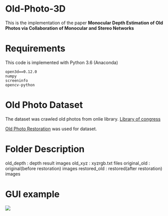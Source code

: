 # Old-Photo-3D

This is the implementation of the paper **Monocular Depth Estimation of Old Photos via Collaboration of Monocular and Stereo Networks**


# Requirements

This code is implemented with Python 3.6 (Anaconda)

```
open3d==0.12.0
numpy
screeninfo
opencv-python
```

# Old Photo Dataset

The dataset was crawled old photos from onlie library.
[Library of congress](https://www.loc.gov/pictures/)

[Old Photo Restoration](https://github.com/microsoft/Bringing-Old-Photos-Back-to-Life) was used for dataset. 


# Folder Description

old_depth     : depth result images
old_xyz       : xyzrgb.txt files
original_old  : original(before restoration) images
restored_old  : restored(after restoration) images


# GUI example

<img src="https://github.com/rmawngh/Old-Photo-3D/blob/main/Pairwise_comparison/gui_example.png">
